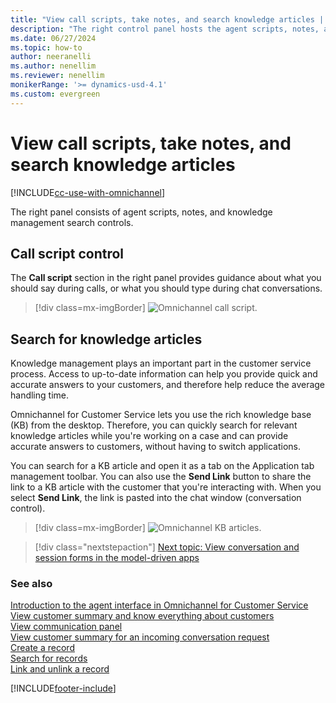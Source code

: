 ```yaml
---
title: "View call scripts, take notes, and search knowledge articles | MicrosoftDocs"
description: "The right control panel hosts the agent scripts, notes, and knowledge articles search controls."
ms.date: 06/27/2024
ms.topic: how-to
author: neeranelli
ms.author: nenellim
ms.reviewer: nenellim
monikerRange: '>= dynamics-usd-4.1'
ms.custom: evergreen
---
```


# View call scripts, take notes, and search knowledge articles

[!INCLUDE[cc-use-with-omnichannel](../../includes/cc-use-with-omnichannel.md)]

The right panel consists of agent scripts, notes, and knowledge management search controls.

## Call script control

The **Call script** section in the right panel provides guidance about what you should say during calls, or what you should type during chat conversations.

> [!div class=mx-imgBorder]
> ![Omnichannel call script.](../media/oc-usd-call-script.png "Omnichannel call script")  

## Search for knowledge articles

Knowledge management plays an important part in the customer service process. Access to up-to-date information can help you provide quick and accurate answers to your customers, and therefore help reduce the average handling time.

Omnichannel for Customer Service lets you use the rich knowledge base (KB) from the desktop. Therefore, you can quickly search for relevant knowledge articles while you're working on a case and can provide accurate answers to customers, without having to switch applications.

You can search for a KB article and open it as a tab on the Application tab management toolbar. You can also use the **Send Link** button to share the link to a KB article with the customer that you're interacting with. When you select **Send Link**, the link is pasted into the chat window (conversation control).

> [!div class=mx-imgBorder]
> ![Omnichannel KB articles.](../media/oc-usd-kbartciles.png "Omnichannel KB articles")

> [!div class="nextstepaction"]
> [Next topic: View conversation and session forms in the model-driven apps](view-omnichannel-conversation-session.md)

### See also

[Introduction to the agent interface in Omnichannel for Customer Service](introduction-agent-interface.md)  
[View customer summary and know everything about customers](customer-summary.md)  
[View communication panel](left-control-panel.md)  
[View customer summary for an incoming conversation request](view-customer-summary-incoming-conversation-request.md)  
[Create a record](create-record.md)  
[Search for records](search-record.md)  
[Link and unlink a record](link-unlink-record.md)  


[!INCLUDE[footer-include](../../includes/footer-banner.md)]
